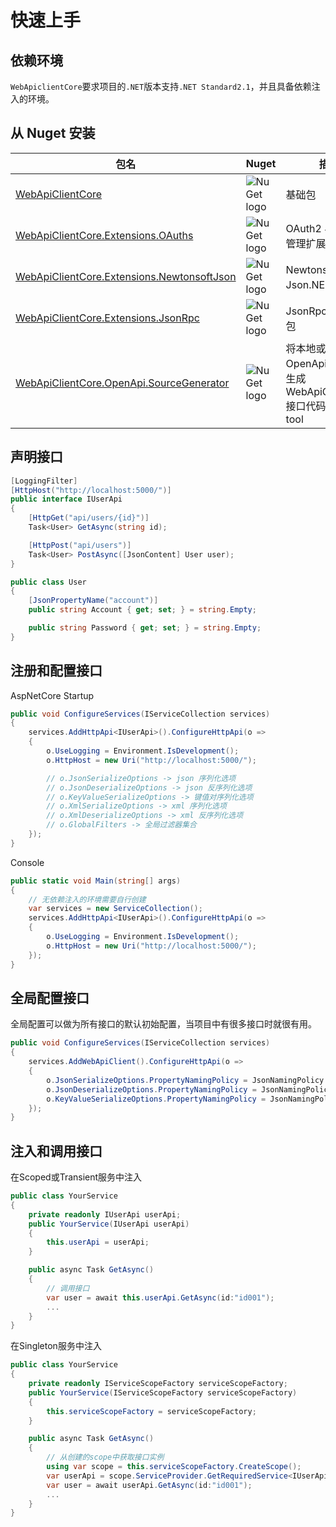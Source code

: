 ﻿# 快速上手

## 依赖环境

`WebApiclientCore`要求项目的`.NET`版本支持`.NET Standard2.1`，并且具备依赖注入的环境。

## 从 Nuget 安装

| 包名                                                                                                                    | Nuget                                                                                   | 描述                                                                      |
| ----------------------------------------------------------------------------------------------------------------------- | --------------------------------------------------------------------------------------- | ------------------------------------------------------------------------- |
| [WebApiClientCore](https://www.nuget.org/packages/WebApiClientCore)                                                     | ![NuGet logo](https://buildstats.info/nuget/WebApiClientCore)                           | 基础包                                                                    |
| [WebApiClientCore.Extensions.OAuths](https://www.nuget.org/packages/WebApiClientCore.Extensions.OAuths)                 | ![NuGet logo](https://buildstats.info/nuget/WebApiClientCore.Extensions.OAuths)         | OAuth2 与 token 管理扩展包                                                |
| [WebApiClientCore.Extensions.NewtonsoftJson](https://www.nuget.org/packages/WebApiClientCore.Extensions.NewtonsoftJson) | ![NuGet logo](https://buildstats.info/nuget/WebApiClientCore.Extensions.NewtonsoftJson) | Newtonsoft 的 Json.NET 扩展包                                                           |
| [WebApiClientCore.Extensions.JsonRpc](https://www.nuget.org/packages/WebApiClientCore.Extensions.JsonRpc)               | ![NuGet logo](https://buildstats.info/nuget/WebApiClientCore.Extensions.JsonRpc)        | JsonRpc 调用扩展包                                                        |
| [WebApiClientCore.OpenApi.SourceGenerator](https://www.nuget.org/packages/WebApiClientCore.OpenApi.SourceGenerator)     | ![NuGet logo](https://buildstats.info/nuget/WebApiClientCore.OpenApi.SourceGenerator)   | 将本地或远程 OpenApi 文档解析生成 WebApiClientCore 接口代码的 dotnet tool |

## 声明接口

```csharp
[LoggingFilter]
[HttpHost("http://localhost:5000/")]
public interface IUserApi
{
    [HttpGet("api/users/{id}")]
    Task<User> GetAsync(string id);

    [HttpPost("api/users")]
    Task<User> PostAsync([JsonContent] User user);
}

public class User
{ 
    [JsonPropertyName("account")]
    public string Account { get; set; } = string.Empty;

    public string Password { get; set; } = string.Empty;
}
```

## 注册和配置接口

AspNetCore Startup

```csharp
public void ConfigureServices(IServiceCollection services)
{
    services.AddHttpApi<IUserApi>().ConfigureHttpApi(o =>
    {
        o.UseLogging = Environment.IsDevelopment();
        o.HttpHost = new Uri("http://localhost:5000/");

        // o.JsonSerializeOptions -> json 序列化选项
        // o.JsonDeserializeOptions -> json 反序列化选项
        // o.KeyValueSerializeOptions -> 键值对序列化选项
        // o.XmlSerializeOptions -> xml 序列化选项
        // o.XmlDeserializeOptions -> xml 反序列化选项
        // o.GlobalFilters -> 全局过滤器集合
    });
}
```

Console

```csharp
public static void Main(string[] args)
{
    // 无依赖注入的环境需要自行创建
    var services = new ServiceCollection();
    services.AddHttpApi<IUserApi>().ConfigureHttpApi(o =>
    {       
        o.UseLogging = Environment.IsDevelopment();
        o.HttpHost = new Uri("http://localhost:5000/");
    });
}
```

## 全局配置接口

全局配置可以做为所有接口的默认初始配置，当项目中有很多接口时就很有用。

```csharp
public void ConfigureServices(IServiceCollection services)
{
    services.AddWebApiClient().ConfigureHttpApi(o =>
    {
        o.JsonSerializeOptions.PropertyNamingPolicy = JsonNamingPolicy.CamelCase;
        o.JsonDeserializeOptions.PropertyNamingPolicy = JsonNamingPolicy.CamelCase;
        o.KeyValueSerializeOptions.PropertyNamingPolicy = JsonNamingPolicy.CamelCase;
    });
}
```

## 注入和调用接口

在Scoped或Transient服务中注入

```csharp
public class YourService
{
    private readonly IUserApi userApi;
    public YourService(IUserApi userApi)
    {
        this.userApi = userApi;
    }

    public async Task GetAsync()
    {
        // 调用接口
        var user = await this.userApi.GetAsync(id:"id001");
        ...
    }
}
```

在Singleton服务中注入

```csharp
public class YourService
{
    private readonly IServiceScopeFactory serviceScopeFactory;
    public YourService(IServiceScopeFactory serviceScopeFactory)
    {
        this.serviceScopeFactory = serviceScopeFactory;
    }

    public async Task GetAsync()
    {
        // 从创建的scope中获取接口实例
        using var scope = this.serviceScopeFactory.CreateScope();
        var userApi = scope.ServiceProvider.GetRequiredService<IUserApi>();
        var user = await userApi.GetAsync(id:"id001");
        ...
    }
}
```
